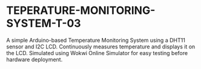 # TEPERATURE-MONITORING-SYSTEM-T-03
A simple Arduino-based Temperature Monitoring System using a DHT11 sensor and I2C LCD. Continuously measures temperature and displays it on the LCD. Simulated using Wokwi Online Simulator for easy testing before hardware deployment.
